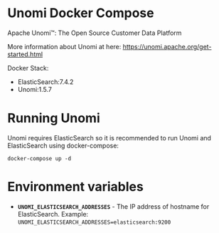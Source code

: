 # Unomi Docker Compose
Apache Unomi™: The Open Source Customer Data Platform

More information about Unomi at here: https://unomi.apache.org/get-started.html

Docker Stack:
- ElasticSearch:7.4.2
- Unomi:1.5.7

# Running Unomi
Unomi requires ElasticSearch so it is recommended to run Unomi and ElasticSearch using docker-compose:
```
docker-compose up -d
```

# Environment variables

- **`UNOMI_ELASTICSEARCH_ADDRESSES`** - The IP address of hostname for ElasticSearch. Example: ```UNOMI_ELASTICSEARCH_ADDRESSES=elasticsearch:9200```
